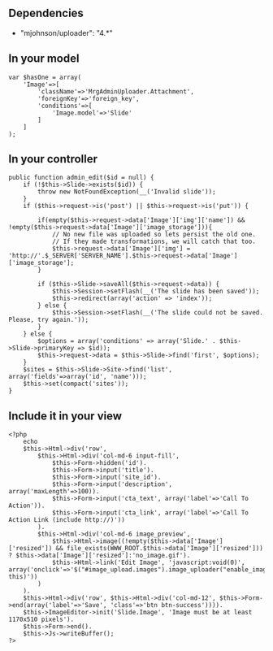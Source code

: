 ## Dependencies

* "mjohnson/uploader": "4.*"

## In your model

	var $hasOne = array(
		'Image'=>[
			'className'=>'MrgAdminUploader.Attachment',
			'foreignKey'=>'foreign_key',
			'conditions'=>[
				'Image.model'=>'Slide'
			]
		]
	);

## In your controller

	public function admin_edit($id = null) {
		if (!$this->Slide->exists($id)) {
			throw new NotFoundException(__('Invalid slide'));
		}
		if ($this->request->is('post') || $this->request->is('put')) {

			if(empty($this->request->data['Image']['img']['name']) && !empty($this->request->data['Image']['image_storage'])){
				// No new file was uploaded so lets persist the old one.
				// If they made transformations, we will catch that too.
				$this->request->data['Image']['img'] = 'http://'.$_SERVER['SERVER_NAME'].$this->request->data['Image']['image_storage'];
			}

			if ($this->Slide->saveAll($this->request->data)) {
				$this->Session->setFlash(__('The slide has been saved'));
				$this->redirect(array('action' => 'index'));
			} else {
				$this->Session->setFlash(__('The slide could not be saved. Please, try again.'));
			}
		} else {
			$options = array('conditions' => array('Slide.' . $this->Slide->primaryKey => $id));
			$this->request->data = $this->Slide->find('first', $options);
		}
		$sites = $this->Slide->Site->find('list', array('fields'=>array('id', 'name')));
		$this->set(compact('sites'));
	}

## Include it in your view

	<?php
		echo
		$this->Html->div('row',
			$this->Html->div('col-md-6 input-fill',
				$this->Form->hidden('id').
				$this->Form->input('title').
				$this->Form->input('site_id').
				$this->Form->input('description', array('maxLength'=>100)).
				$this->Form->input('cta_text', array('label'=>'Call To Action')).
				$this->Form->input('cta_link', array('label'=>'Call To Action Link (include http://)'))
			).
			$this->Html->div('col-md-6 image_preview',
				$this->Html->image((!empty($this->data['Image']['resized']) && file_exists(WWW_ROOT.$this->data['Image']['resized'])) ? $this->data['Image']['resized']:'no_image.gif').
				$this->Html->link('Edit Image', 'javascript:void(0)', array('onclick'=>'$("#image_upload.images").image_uploader("enable_image_editing", this)'))
			)
		).
		$this->Html->div('row', $this->Html->div('col-md-12', $this->Form->end(array('label'=>'Save', 'class'=>'btn btn-success')))).
		$this->ImageEditor->init('Slide.Image', 'Image must be at least 1170x510 pixels').
		$this->Form->end().
		$this->Js->writeBuffer();
	?>
